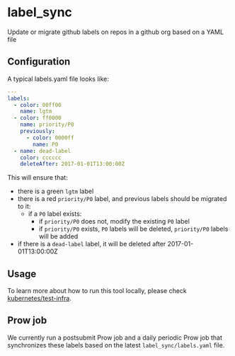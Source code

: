 # label_sync

Update or migrate github labels on repos in a github org based on a YAML file

## Configuration

A typical labels.yaml file looks like:

```yaml
---
labels:
  - color: 00ff00
    name: lgtm
  - color: ff0000
    name: priority/P0
    previously:
      - color: 0000ff
        name: P0
  - name: dead-label
    color: cccccc
    deleteAfter: 2017-01-01T13:00:00Z
```

This will ensure that:

- there is a green `lgtm` label
- there is a red `priority/P0` label, and previous labels should be migrated to
  it:
  - if a `P0` label exists:
    - if `priority/P0` does not, modify the existing `P0` label
    - if `priority/P0` exists, `P0` labels will be deleted, `priority/P0` labels
      will be added
- if there is a `dead-label` label, it will be deleted after
  2017-01-01T13:00:00Z

## Usage

To learn more about how to run this tool locally, please check
[kubernetes/test-infra](https://github.com/kubernetes/test-infra/blob/master/label_sync/README.md#usage).

## Prow job

We currently run a postsubmit Prow job and a daily periodic Prow job that
synchronizes these labels based on the latest `label_sync/labels.yaml` file.
